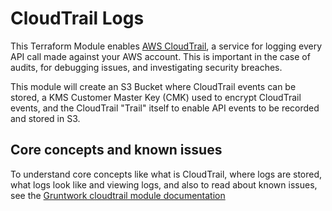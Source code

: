 # CloudTrail Logs

This Terraform Module enables [AWS CloudTrail](https://aws.amazon.com/cloudtrail/), a service for logging every API
call made against your AWS account. This is important in the case of audits, for debugging issues, and investigating
security breaches.
 
This module will create an S3 Bucket where CloudTrail events can be stored, a KMS Customer Master Key (CMK) used to 
encrypt CloudTrail events, and the CloudTrail "Trail" itself to enable API events to be recorded and stored in S3.

## Core concepts and known issues

To understand core concepts like what is CloudTrail, where logs are stored, what logs look like and viewing logs, and also 
to read about known issues, see the [Gruntwork cloudtrail module documentation](https://github.com/gruntwork-io/module-security/blob/master/modules/cloudtrail/README.md)
